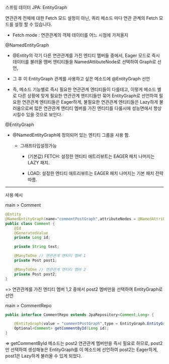 스프링 데이터 JPA: EntityGraph 

연관관계 전체에 대한 Fetch 모드 설정이 아닌, 쿼리 메소드 마다 연관 관계의 Fetch 모드를 설정 할 수 있습니다.

- Fetch mode : 연관관계의 객체 데이터를 어느 시점에 가져올지

@NamedEntityGraph

- @Entity의 각기 다른 연관관계를 가진 엔티티 멤버들 중에서, Eager 모드로 즉시 데이터를 불러올 멤버 엔티티들을 NamedAttibuteNode로 선택하여 Graph로 선언,

- 그 후 이 EntityGraph 관계를 사용하고 싶은 메소드에 @EntityGraph 선언

- 즉, 메소드 기능별로 즉시 필요한 연관관계 엔티티들이 다를테고, 이렇게 메소드 별로 다른 상황에 맞게 필요한 연관관계 엔티티들만 묶어 EntityGraph로 선언하여 필요한 연관관계 엔티티들은 Eager하게, 불필요한 연관관계 엔티티들은 Lazy하게 불러옴으로써 많은 연관관계 엔티티 멤버를 가진 엔티티를 다룰시에 성능면에서 향상 시킬수 있을 것으로 보인다. 

@EntityGraph

- @NamedEntityGraph에 정의되어 있는 엔티티 그룹을 사용 함. 

	- 그래프타입설정가능

		- (기본값) FETCH: 설정한 엔티티 애트리뷰트는 EAGER 패치 나머지는 LAZY 패치.

		- LOAD: 설정한 엔티티 애트리뷰트는 EAGER 패치 나머지는 기본 패치 전략 따름.


---

사용 예시

main > Comment

```java
@Entity
@NamedEntityGraph(name="commentPostGraph",attributeNodes = @NamedAttributeNode("post2"))
public class Comment {
    @Id
    @GeneratedValue
    private Long id;

    private String text;

    @ManyToOne // 연관관계 엔티티 멤버 1
    private Post post1;

    @ManyToOne // 연관관계 엔티티 멤버 2
    private Post post2;
}
```

=> 연관관계를 가진 엔티티 멤버 1,2 중에서 post2 멤버만을 선택하여 EntityGraph로 선언

main > CommentRepo

```java
public interface CommentRepo extends JpaRepository<Comment,Long> {

    @EntityGraph(value = "commentPostGraph",type = EntityGraph.EntityGraphType.FETCH)
    Optional<Comment> getCommentById(Long id);
}
```

=> getCommentById 메소드는 post2 연관관계 멤버만을 즉시 필요로 하므로, post2만 선택하여 생성해놓은 EntityGraph를 이 메소드에 선언하여 post2는 Eager하게, post1은 Lazy하게 불러올 수 있게 되었다.